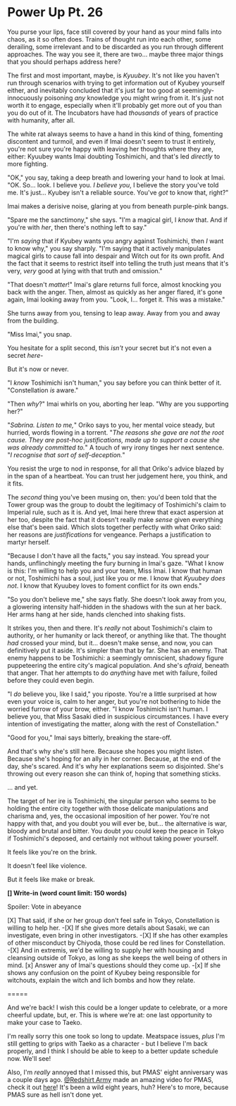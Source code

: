 # Power Up Pt. 26

You purse your lips, face still covered by your hand as your mind falls into chaos, as it so often does. Trains of thought run into each other, some derailing, some irrelevant and to be discarded as you run through different approaches. The way you see it, there are two... maybe three major things that you should perhaps address here?

The first and most important, maybe, is *Kyuubey*. It's not like you haven't run through scenarios with trying to get information out of Kyubey yourself either, and inevitably concluded that it's just far too good at seemingly-innocuously poisoning *any* knowledge you might wring from it. It's just not worth it to engage, especially when it'll probably get more out of you than you do out of it. The Incubators have had *thousands* of years of practice with humanity, after all.

The white rat always seems to have a hand in this kind of thing, fomenting discontent and turmoil, and even if Imai doesn't seem to trust it entirely, you're not sure you're happy with leaving her thoughts where they are, either: Kyuubey wants Imai doubting Toshimichi, and that's led *directly* to more fighting.

"OK," you say, taking a deep breath and lowering your hand to look at Imai. "OK. So... look. I believe you. *I believe you*, I believe the story you've told me. It's just... Kyubey isn't a reliable source. You've *got* to know that, right?"

Imai makes a derisive noise, glaring at you from beneath purple-pink bangs.

"Spare me the sanctimony," she says. "I'm a magical girl, I *know* that. And if you're with *her*, then there's nothing left to say."

"I'm *saying* that if Kyubey wants you angry against Toshimichi, then *I* want to know why," you say sharply. "I'm saying that it actively manipulates magical girls to cause fall into despair and Witch out for its own profit. And the fact that it seems to restrict itself into telling the truth just means that it's very, *very* good at lying with that truth and omission."

"That doesn't *matter*!" Imai's glare returns full force, almost knocking you back with the anger. Then, almost as quickly as her anger flared, it's gone again, Imai looking away from you. "Look, I... forget it. This was a mistake."

She turns away from you, tensing to leap away. Away from you and away from the building.

"Miss Imai," you snap.

You hesitate for a split second, this *isn't* your secret but it's not even a secret *here*-

But it's now or never.

"I *know* Toshimichi isn't human," you say before you can think better of it. "Constellation *is* aware."

"Then *why*?" Imai whirls on you, aborting her leap. "Why are you supporting her?"

"*Sabrina. Listen to me,*" Oriko says to you, her mental voice steady, but hurried, words flowing in a torrent. "*The reasons she gave are not the root cause. They are *post-hoc* justifications, made up to support a cause she was *already* committed to.*" A touch of wry irony tinges her next sentence. "*I recognise that sort of self-deception.*"

You resist the urge to nod in response, for all that Oriko's advice blazed by in the span of a heartbeat. You can trust her judgement here, you think, and it fits.

The *second* thing you've been musing on, then: you'd been told that the Tower group was the group to doubt the legitimacy of Toshimichi's claim to Imperial rule, such as it is. And yet, Imai here threw that exact aspersion at her too, despite the fact that it doesn't really make *sense* given everything else that's been said. Which slots together perfectly with what Oriko said: her reasons are *justifications* for vengeance. Perhaps a justification to martyr herself.

"Because I don't have all the facts," you say instead. You spread your hands, unflinchingly meeting the fury burning in Imai's gaze. "What I know is this: I'm willing to help you and your team, Miss Imai. I know that human or not, Toshimichi has a soul, just like you or me. I know that *Kyuubey does not*. I know that Kyuubey loves to foment conflict for its own ends."

"So you don't believe me," she says flatly. She doesn't look away from you, a glowering intensity half-hidden in the shadows with the sun at her back. Her arms hang at her side, hands clenched into shaking fists.

It strikes you, then and there. It's *really* not about Toshimichi's claim to authority, or her humanity or lack thereof, or anything like that. The thought *had* crossed your mind, but it... doesn't make sense, and now, you can definitively put it aside. It's simpler than that by far. She has an enemy. That enemy happens to be Toshimichi: a seemingly omniscient, shadowy figure puppeteering the entire city's magical population. And she's *afraid*, beneath that anger. That her attempts to do *anything* have met with failure, foiled before they could even begin.

"I *do* believe you, like I said," you riposte. You're a little surprised at how even your voice is, calm to her anger, but you're not bothering to hide the worried furrow of your brow, either. "I know Toshimichi isn't human. I believe you, that Miss Sasaki died in suspicious circumstances. I have every intention of investigating the matter, along with the rest of Constellation."

"Good for you," Imai says bitterly, breaking the stare-off.

And that's why she's still here. Because she hopes you might listen. Because she's hoping for an ally in her corner. Because, at the end of the day, she's scared. And it's why her explanations seem so disjointed. She's throwing out every reason she can think of, hoping that something sticks.

... and yet.

The target of her ire is Toshimichi, the singular person who seems to be holding the entire city together with those delicate manipulations and charisma and, yes, the occasional imposition of her power. You're not happy with that, and you doubt you will ever be, but... the alternative is war, bloody and brutal and bitter. You doubt *you* could keep the peace in Tokyo if Toshimichi's deposed, and certainly not without taking power yourself.

It feels like you're on the brink.

It doesn't feel like violence.

But it feels like make or break.

**\[] Write-in (word count limit: 150 words)**

Spoiler: Vote in abeyance

\[X] That said, if she or her group don't feel safe in Tokyo, Constellation is willing to help her.
-\[X] If she gives more details about Sasaki, we can investigate, even bring in other investigators.
-\[X] If she has other examples of other misconduct by Chiyoda, those could be red lines for Constellation.
-\[X] And in extremis, we'd be willing to supply her with housing and cleansing outside of Tokyo, as long as she keeps the well being of others in mind.
\[x] Answer any of Imai's questions should they come up.
-\[x] If she shows any confusion on the point of Kyubey being responsible for witchouts, explain the witch and lich bombs and how they relate.

\=====​

And we're back! I wish this could be a longer update to celebrate, or a more cheerful update, but, er. This is where we're at: one last opportunity to make your case to Taeko.

I'm really sorry this one took so long to update. Meatspace issues, *plus* I'm still getting to grips with Taeko as a character - but I believe I'm back properly, and I think I should be able to keep to a better update schedule now. We'll see!

Also, I'm *really* annoyed that I missed this, but PMAS' eight anniversary was a couple days ago. [@Redshirt Army](https://forums.sufficientvelocity.com/members/6715/) made an amazing video for PMAS, check it out [here](https://forums.sufficientvelocity.com/threads/puella-magi-adfligo-systema.2538/page-7223#post-24034344)! It's been a wild eight years, huh? Here's to more, because PMAS sure as hell isn't done yet.
